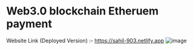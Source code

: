 # Web3.0 blockchain Etheruem payment 
Website Link (Deployed Version) :- https://sahil-903.netlify.app
![image](https://user-images.githubusercontent.com/69524898/178093573-6b2b05ba-c9f5-4964-9fca-418e17d1a0d4.png)

